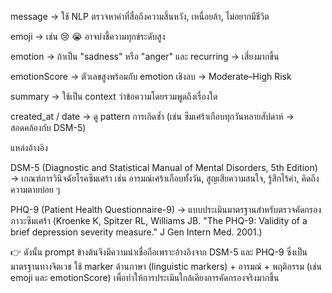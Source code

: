 message → ใช้ NLP ตรวจหาคำที่สื่อถึงความสิ้นหวัง, เหนื่อยล้า, ไม่อยากมีชีวิต

emoji → เช่น 😢 😭 อาจบ่งชี้ความทุกข์ระดับสูง

emotion → ถ้าเป็น "sadness" หรือ "anger" และ recurring → เสี่ยงมากขึ้น

emotionScore → ตัวเลขสูงพร้อมกับ emotion เชิงลบ → Moderate–High Risk

summary → ใช้เป็น context ว่าข้อความโดยรวมพูดถึงเรื่องใด

created_at / date → ดู pattern การเกิดซ้ำ (เช่น ซึมเศร้าเกือบทุกวันหลายสัปดาห์ → สอดคล้องกับ DSM-5)

แหล่งอ้างอิง

DSM-5 (Diagnostic and Statistical Manual of Mental Disorders, 5th Edition)
→ เกณฑ์การวินิจฉัยโรคซึมเศร้า เช่น อารมณ์เศร้าเกือบทั้งวัน, สูญเสียความสนใจ, รู้สึกไร้ค่า, คิดถึงความตายบ่อย ๆ

PHQ-9 (Patient Health Questionnaire-9)
→ แบบประเมินมาตรฐานสำหรับตรวจคัดกรองภาวะซึมเศร้า
(Kroenke K, Spitzer RL, Williams JB. "The PHQ-9: Validity of a brief depression severity measure." J Gen Intern Med. 2001.)

👉 ดังนั้น prompt ข้างต้นจึงมีความน่าเชื่อถือเพราะอ้างอิงจาก DSM-5 และ PHQ-9 ซึ่งเป็นมาตรฐานทางจิตเวช ใช้ marker ด้านภาษา (linguistic markers) + อารมณ์ + พฤติกรรม (เช่น emoji และ emotionScore) เพื่อทำให้การประเมินใกล้เคียงการคัดกรองจริงมากขึ้น